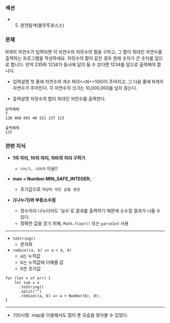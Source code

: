 ### 섹션

- 5. 완전탐색(블루투포스스)

### 문제

N개의 자연수가 입력되면 각 자연수의 자릿수의 합을 구하고, 그 합이 최대인 자연수를 출력하는 프로그램을 작성하세요. 자릿수의 합이 같은 경우 원래 숫자가 큰 숫자를 답으로 합니다. 만약 235와 1234가 동시에 답이 될 수 있다면 1234를 답으로 출력해야 합니다.

- 입력설명
  첫 줄에 자연수의 개수 N(3<=N<=100)이 주어지고, 그 다음 줄에 N개의 자연수가 주어진다.
  각 자연수의 크기는 10,000,000를 넘지 않는다.

- 출력설명
  자릿수의 합이 최대인 자연수를 출력한다.

```
입력예제
7
128 460 603 40 521 137 123

출력예제
137

```

### 관련 지식

- **1의 자리, 10의 자리, 100의 자리 구하기**

  - `나누기, 나머지` 이용!!

- **max = Number.MIN_SAFE_INTEGER;**

  - 초기값으로 `적당히 작은 값을 생성`

- **/(나누기)와 부동소수점**

  - 정수끼리 나누더라도 '실수'로 결과를 출력하기 때문에 소수점 결과가 나올 수 있다.
  - 정확한 값을 얻기 위해, `Math.floor()` 또는 `parseInt` 사용

---

- `toString()`
  - 문자화
- `reduce((a, b) => a + b, 0)`
  - a는 누적값
  - b는 누적값에 더해줄 값
  - 0은 초기값

```
for (let x of arr) {
    let sum = x
      .toString()
      .split("")
      .reduce((a, b) => a + Number(b), 0);
}
```

---

- 기타사항. map을 이용해서도 많이 푼 모습을 찾아볼 수 있었다.
